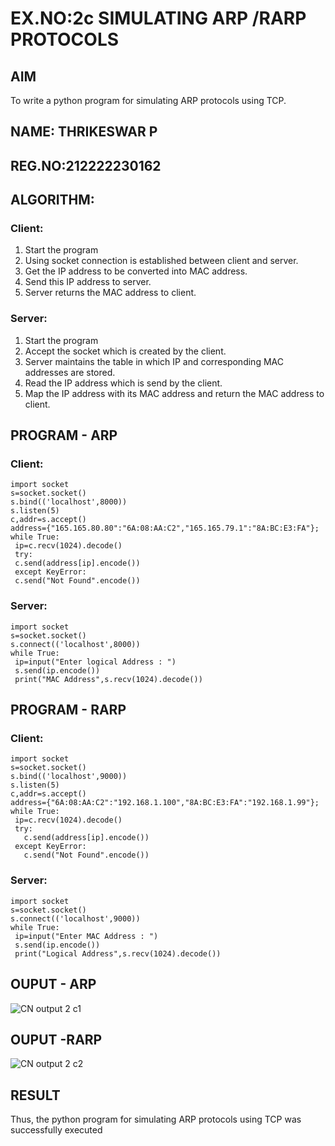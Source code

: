 # EX.NO:2c                SIMULATING ARP /RARP PROTOCOLS

## AIM
To write a python program for simulating ARP protocols using TCP.
## NAME: THRIKESWAR P
## REG.NO:212222230162

## ALGORITHM:
### Client:
1. Start the program</br>
2. Using socket connection is established between client and server.</br>
3. Get the IP address to be converted into MAC address.</br>
4. Send this IP address to server.</br>
5. Server returns the MAC address to client.</br>
### Server:
1. Start the program</br>
2. Accept the socket which is created by the client.</br>
3. Server maintains the table in which IP and corresponding MAC addresses are
stored.</br>
4. Read the IP address which is send by the client.</br>
5. Map the IP address with its MAC address and return the MAC address to client.</br>

## PROGRAM - ARP
### Client:
```
import socket
s=socket.socket()
s.bind(('localhost',8000))
s.listen(5)
c,addr=s.accept()
address={"165.165.80.80":"6A:08:AA:C2","165.165.79.1":"8A:BC:E3:FA"};
while True:
 ip=c.recv(1024).decode()
 try:
 c.send(address[ip].encode())
 except KeyError:
 c.send("Not Found".encode())
```
### Server:
```
import socket
s=socket.socket()
s.connect(('localhost',8000))
while True:
 ip=input("Enter logical Address : ")
 s.send(ip.encode())
 print("MAC Address",s.recv(1024).decode())
```
## PROGRAM - RARP
### Client:
```
import socket
s=socket.socket()
s.bind(('localhost',9000))
s.listen(5)
c,addr=s.accept()
address={"6A:08:AA:C2":"192.168.1.100","8A:BC:E3:FA":"192.168.1.99"};
while True:
 ip=c.recv(1024).decode()
 try:
   c.send(address[ip].encode())
 except KeyError:
   c.send("Not Found".encode())
```
### Server:
```
import socket
s=socket.socket()
s.connect(('localhost',9000))
while True:
 ip=input("Enter MAC Address : ")
 s.send(ip.encode())
 print("Logical Address",s.recv(1024).decode())
```
## OUPUT - ARP
![CN output 2 c1](https://github.com/user-attachments/assets/dee70649-6ab7-432e-9df0-f89cb3161922)


## OUPUT -RARP
![CN output 2 c2](https://github.com/user-attachments/assets/dbbc30ca-c440-4da8-aed2-a97d5cefcd86)


## RESULT
Thus, the python program for simulating ARP protocols using TCP was successfully 
executed
